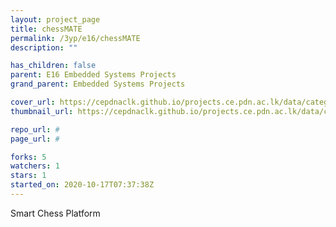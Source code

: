 ```yaml
---
layout: project_page
title: chessMATE
permalink: /3yp/e16/chessMATE
description: ""

has_children: false
parent: E16 Embedded Systems Projects
grand_parent: Embedded Systems Projects

cover_url: https://cepdnaclk.github.io/projects.ce.pdn.ac.lk/data/categories/3yp/cover_page.jpg
thumbnail_url: https://cepdnaclk.github.io/projects.ce.pdn.ac.lk/data/categories/3yp/thumbnail.jpg

repo_url: #
page_url: #

forks: 5
watchers: 1
stars: 1
started_on: 2020-10-17T07:37:38Z
---
```

Smart Chess Platform

